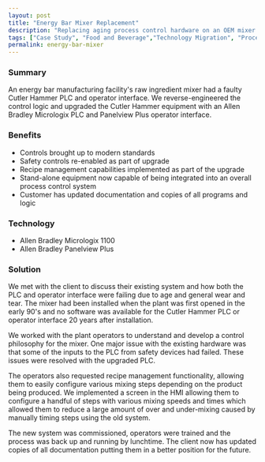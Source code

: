 ```yaml
---
layout: post
title: "Energy Bar Mixer Replacement"
description: "Replacing aging process control hardware on an OEM mixer unit for an energy bar manufacturing facility."
tags: ["Case Study", "Food and Beverage","Technology Migration", "Process Control", "PLC", "HMI"]
permalink: energy-bar-mixer
---
```

<h3>Summary</h3>
<p class="left-align">An energy bar manufacturing facility's raw ingredient mixer had a faulty Cutler Hammer PLC and operator interface. We reverse-engineered the control logic and upgraded the Cutler Hammer equipment with an Allen Bradley Micrologix PLC and Panelview Plus operator interface.</p>

<h3>Benefits</h3>
<ul class="left-align">
	<li>Controls brought up to modern standards</li>
	<li>Safety controls re-enabled as part of upgrade</li>
	<li>Recipe management capabilities implemented as part of the upgrade</li>
	<li>Stand-alone equipment now capable of being integrated into an overall process control system</li>
	<li>Customer has updated documentation and copies of all programs and logic</li>
</ul>

<h3>Technology</h3>
<ul class="left-align">
	<li>Allen Bradley Micrologix 1100</li>
	<li>Allen Bradley Panelview Plus</li>
</ul>

<h3>Solution</h3>
<p class="left-align">We met with the client to discuss their existing system and how both the PLC and operator interface were failing due to age and general wear and tear. The mixer had been installed when the plant was first opened in the early 90's and no software was available for the Cutler Hammer PLC or operator interface 20 years after installation.</p>

<p class="left-align">We worked with the plant operators to understand and develop a control philosophy for the mixer. One major issue with the existing hardware was that some of the inputs to the PLC from safety devices had failed. These issues were resolved with the upgraded PLC. </p>

<p class="left-align">The operators also requested recipe management functionality, allowing them to easily configure various mixing steps depending on the product being produced. We implemented a screen in the HMI allowing them to configure a handful of steps with various mixing speeds and times which allowed them to reduce a large amount of over and under-mixing caused by manually timing steps using the old system.</p>

<p class="left-align">The new system was commissioned, operators were trained and the process was back up and running by lunchtime. The client now has updated copies of all documentation putting them in a better position for the future.</p>
